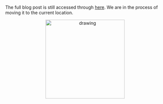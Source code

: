 The full blog post is still accessed through [here](https://www.1onepsilon.com/single-post/2018/09/01/September-2018-Editors-Picks). We are in the process of moving it to the current location.

<center>
 <img class = "blog-inline-image" src="https://es-app.com/assets/355acb.jpg" alt="drawing" width="250px"/>
</center> 